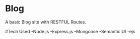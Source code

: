 # Blog
A basic Blog site with RESTFUL Routes.

#Tech Used
-Node.js
-Express.js
-Mongoose
-Semantic UI
-ejs

